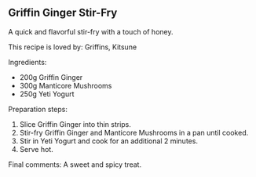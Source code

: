 ## Griffin Ginger Stir-Fry

A quick and flavorful stir-fry with a touch of honey.

This recipe is loved by: Griffins, Kitsune

Ingredients:

* 200g Griffin Ginger
* 300g Manticore Mushrooms
* 250g Yeti Yogurt

Preparation steps:

1. Slice Griffin Ginger into thin strips.
2. Stir-fry Griffin Ginger and Manticore Mushrooms in a pan until cooked.
3. Stir in Yeti Yogurt and cook for an additional 2 minutes.
4. Serve hot.

Final comments: A sweet and spicy treat.

